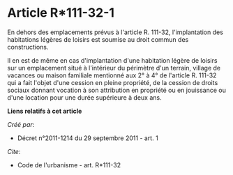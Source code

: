 # Article R*111-32-1

En dehors des emplacements prévus à l'article R. 111-32, l'implantation des habitations légères de loisirs est soumise au
droit commun des constructions. 

Il en est de même en cas d'implantation d'une habitation légère de loisirs sur un emplacement situé à l'intérieur du
périmètre d'un terrain, village de vacances ou maison familiale mentionné aux 2° à 4° de l'article R. 111-32 qui a fait
l'objet d'une cession en pleine propriété, de la cession de droits sociaux donnant vocation à son attribution en propriété ou
en jouissance ou d'une location pour une durée supérieure à deux ans.

**Liens relatifs à cet article**

_Créé par_:

  - Décret n°2011-1214 du 29 septembre 2011 - art. 1

_Cite_:

  - Code de l'urbanisme - art. R*111-32
